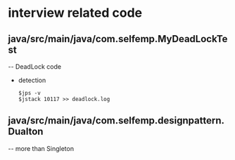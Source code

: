 # interview related code
## java/src/main/java/com.selfemp.MyDeadLockTest 
-- DeadLock code

+ detection
	```shell
	$jps -v
	$jstack 10117 >> deadlock.log
	```
## java/src/main/java/com.selfemp.designpattern.Dualton 
-- more than Singleton
